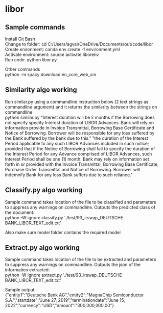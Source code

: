 # libor
## Sample commands
Install Git Bash\
Change to folder: cd C:/Users/agvai/OneDrive/Documents/out/code/libor \
Create enironment: conda env create -f environment.yml \
Activate environment: source activate liborenv \
Run code: python libor.py 

Other commands\
python -m spacy download en_core_web_sm

## Similarity algo working
Run similar.py using a commandline instruction below (2 text strings as commandline argument) and it returns the similarity between the strings on commandline \
python similar.py "Interest duration will be 2 months if the Borrowing does not specify specify Interest duration of LIBOR Advances. Bank will rely on information provide in Invoice Transmittal, Borrowing Base Certificate and Notice of Borrowing. Borrower will be responsible for any loss suffered by the Bank suffered by the bank due to this." "the duration of the Interest Period applicable to any such LIBOR Advances included in such notice; provided that if the Notice of Borrowing shall fail to specify the duration of the Interest Period for any Advance comprised of LIBOR Advances, such Interest Period shall be one (1) month. Bank may rely on information set forth in or provided with the Invoice Transmittal, Borrowing Base Certificate, Purchase Order Transmittal and Notice of Borrowing. Borrower will indemnify Bank for any loss Bank suffers due to such reliance."

## Classify.py algo working
Sample command takes location of the file to be classified and parameters to suppress any warnings on commandline. Outputs the predicted class of the document: \
python -W ignore classify.py './test/93_irswap_DEUTSCHE BANK_LIBOR_TEXT_edit.txt'

Also make sure model folder contains the required model

## Extract.py algo working
Sample command takes location of the file to be extracted and parameters to suppress any warnings on commandline. Outputs the json of the information extracted: \
python -W ignore extract.py './test/93_irswap_DEUTSCHE BANK_LIBOR_TEXT_edit.txt'

Sample output:\
{"entity1":"Deutsche Bank AG","entity2":"MagnaChip Semiconductor S.A.","startdate":"June 27, 2019","terminationdate":"June 15, 2022","currency":"USD","amount":"300,000,000.00"}

